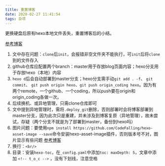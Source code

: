 ```yaml
---
title: 重置博客
date: 2020-02-27 11:41:54
tags: 杂项
---
```




更换硬盘后原有hexo本地文件丢失，重置博客后的小结。

<!--more-->



[参考博客](https://blog.csdn.net/ZWX2445205419/article/details/66970640?utm_source=blogxgwz5)

1. 文中存在问题：`clone`后`init`，会报错非空文件夹不能执行，可`init`后将`clone`到的文件存入
2. github仓库应配置两个branch：master用于存放blog页面内容；hexo分支用于存放hexo（本地）内容
3. `hexo d`后会自动部署到master分支；hexo分支需手动`git add . -f`、 `git commit`、 `git push origin hexo`、`git push origin_coding hexo`。因为有两个remote，一个github、一个coding，所以push要在origin和origin_coding各做一次。
4. 后续换机、或异地管理，只需clone仓库即可
5. 文中提到异地管理时，需将`.deploy_git`删除，否则部署时会将博客部署到master分支，因为此次只是重建，并未涉及到博客复原（异地管理），故未尝试，存疑（两个分支不就是为了部署到master，备份到hexo吗）
6. 图片问题：要使用`npm install https://github.com/CodeFalling/hexo-asset-image --save`命令安装hexo-asset-image插件，否则版本号不对，图片显示有些问题 [参考博客](https://blog.csdn.net/Strong997/article/details/97767929)
7. 换行：`<br/>`
8. 目录：安装`hexo-toc`，在`_config.yaml`中添加`toc: maxDepth: 5`，文章中添加 `<!-- t_o_c -->` ，没有下划线，注意空格